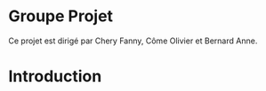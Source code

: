 # Groupe Projet
Ce projet est dirigé par Chery Fanny, Côme Olivier et Bernard Anne.

# Introduction
